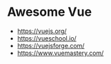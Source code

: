 # Awesome Vue

* https://vuejs.org/
* https://vueschool.io/
* https://vuejsforge.com/ 
* https://www.vuemastery.com/
